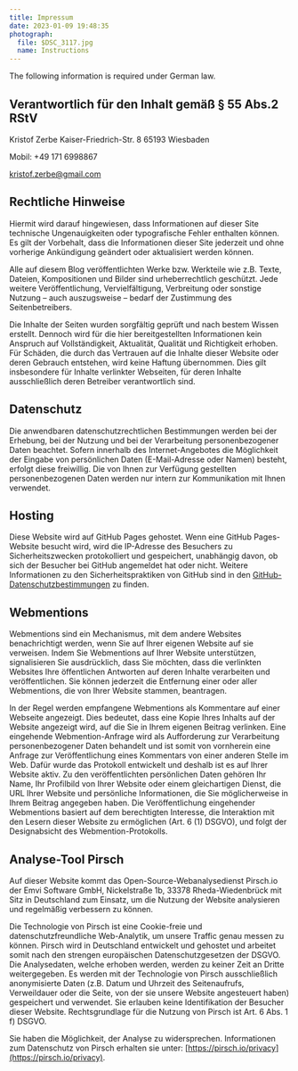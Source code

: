 ```yaml
---
title: Impressum
date: 2023-01-09 19:48:35
photograph: 
  file: $DSC_3117.jpg
  name: Instructions
---
```


The following information is required under German law.

<section>

# Verantwortlich für den Inhalt gemäß § 55 Abs.2 RStV

Kristof Zerbe
Kaiser-Friedrich-Str. 8
65193 Wiesbaden

Mobil: +49 171 6998867

kristof.zerbe@gmail.com
</section>

<section>

# Rechtliche Hinweise

Hiermit wird darauf hingewiesen, dass Informationen auf dieser Site technische Ungenauigkeiten oder typografische Fehler enthalten können. Es gilt der Vorbehalt, dass die Informationen dieser Site jederzeit und ohne vorherige Ankündigung geändert oder aktualisiert werden können.

Alle auf diesem Blog veröffentlichten Werke bzw. Werkteile wie z.B. Texte, Dateien, Kompositionen und Bilder sind urheberrechtlich geschützt. Jede weitere Veröffentlichung, Vervielfältigung, Verbreitung oder sonstige Nutzung – auch auszugsweise – bedarf der Zustimmung des Seitenbetreibers.

Die Inhalte der Seiten wurden sorgfältig geprüft und nach bestem Wissen erstellt. Dennoch wird für die hier bereitgestellten Informationen kein Anspruch auf Vollständigkeit, Aktualität, Qualität und Richtigkeit erhoben. Für Schäden, die durch das Vertrauen auf die Inhalte dieser Website oder deren Gebrauch entstehen, wird keine Haftung übernommen. Dies gilt insbesondere für Inhalte verlinkter Webseiten, für deren Inhalte ausschließlich deren Betreiber verantwortlich sind.

</section>

<section>

# Datenschutz

Die anwendbaren datenschutzrechtlichen Bestimmungen werden bei der Erhebung, bei der Nutzung und bei der Verarbeitung personenbezogener Daten beachtet. Sofern innerhalb des Internet-Angebotes die Möglichkeit der Eingabe von persönlichen Daten (E-Mail-Adresse oder Namen) besteht, erfolgt diese freiwillig. Die von Ihnen zur Verfügung gestellten personenbezogenen Daten werden nur intern zur Kommunikation mit Ihnen verwendet.

## Hosting

Diese Website wird auf GitHub Pages gehostet. Wenn eine GitHub Pages-Website besucht wird, wird die IP-Adresse des Besuchers zu Sicherheitszwecken protokolliert und gespeichert, unabhängig davon, ob sich der Besucher bei GitHub angemeldet hat oder nicht. Weitere Informationen zu den Sicherheitspraktiken von GitHub sind in den  [GitHub-Datenschutzbestimmungen](https://docs.github.com/de/site-policy/privacy-policies/github-privacy-statement) zu finden.

## Webmentions

Webmentions sind ein Mechanismus, mit dem andere Websites benachrichtigt werden, wenn Sie auf Ihrer eigenen Website auf sie verweisen. Indem Sie Webmentions auf Ihrer Website unterstützen, signalisieren Sie ausdrücklich, dass Sie möchten, dass die verlinkten Websites Ihre öffentlichen Antworten auf deren Inhalte verarbeiten und veröffentlichen. Sie können jederzeit die Entfernung einer oder aller Webmentions, die von Ihrer Website stammen, beantragen.

In der Regel werden empfangene Webmentions als Kommentare auf einer Webseite angezeigt. Dies bedeutet, dass eine Kopie Ihres Inhalts auf der Website angezeigt wird, auf die Sie in Ihrem eigenen Beitrag verlinken. Eine eingehende Webmention-Anfrage wird als Aufforderung zur Verarbeitung personenbezogener Daten behandelt und ist somit von vornherein eine Anfrage zur Veröffentlichung eines Kommentars von einer anderen Stelle im Web. Dafür wurde das Protokoll entwickelt und deshalb ist es auf Ihrer Website aktiv. Zu den veröffentlichten persönlichen Daten gehören Ihr Name, Ihr Profilbild von Ihrer Website oder einem gleichartigen Dienst, die URL Ihrer Website und persönliche Informationen, die Sie möglicherweise in Ihrem Beitrag angegeben haben. Die Veröffentlichung eingehender Webmentions basiert auf dem berechtigten Interesse, die Interaktion mit den Lesern dieser Website zu ermöglichen (Art. 6 (1) DSGVO), und folgt der Designabsicht des Webmention-Protokolls.

## Analyse-Tool Pirsch

Auf dieser Website kommt das Open-Source-Webanalysedienst Pirsch.io der Emvi Software GmbH, Nickelstraße 1b, 33378 Rheda-Wiedenbrück mit Sitz in Deutschland zum Einsatz, um die Nutzung der Website analysieren und regelmäßig verbessern zu können.

Die Technologie von Pirsch ist eine Cookie-freie und datenschutzfreundliche Web-Analytik, um unsere Traffic genau messen zu können. Pirsch wird in Deutschland entwickelt und gehostet und arbeitet somit nach den strengen europäischen Datenschutzgesetzen der DSGVO. Die Analysedaten, welche erhoben werden, werden zu keiner Zeit an Dritte weitergegeben. Es werden mit der Technologie von Pirsch ausschließlich anonymisierte Daten (z.B. Datum und Uhrzeit des Seitenaufrufs, Verweildauer oder die Seite, von der sie unsere Website angesteuert haben) gespeichert und verwendet. Sie erlauben keine Identifikation der Besucher dieser Website. Rechtsgrundlage für die Nutzung von Pirsch ist Art. 6 Abs. 1 f) DSGVO.

Sie haben die Möglichkeit, der Analyse zu widersprechen. Informationen zum Datenschutz von Pirsch erhalten sie unter: [https://pirsch.io/privacy](https://pirsch.io/privacy).

</section>

